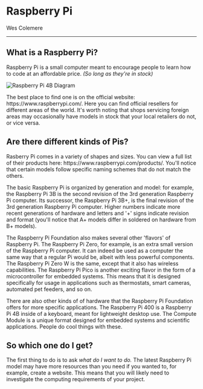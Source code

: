 # Raspberry Pi

Wes Colemere

---

## What is a Raspberry Pi?

<p>Raspberry Pi is a small computer meant to encourage people to learn how to code at an affordable price. <i>(So long as they're in stock)</i></p>
<img src="https://assets.raspberrypi.com/static/raspberry-pi-4-labelled-f5e5dcdf6a34223235f83261fa42d1e8.png" title="Raspberry Pi 4B Diagram" alt="Raspberry Pi 4B Diagram">
<p>The best place to find one is on the official website: https://www.raspberrypi.com/. Here you can find official resellers for different areas of the world. It's worth noting that shops servicing foreign areas may occasionally have models in stock that your local retailers do not, or vice versa.</p>

## Are there different kinds of Pis?

<p>Rasberry Pi comes in a variety of shapes and sizes. You can view a full list of their products here: https://www.raspberrypi.com/products/. You'll notice that certain models follow specific naming schemes that do not match the others.</p> 

<p>The basic Raspberry Pi is organized by generation and model: for example, the Raspberry Pi 3B is the second revision of the 3rd generation Raspberry Pi computer. Its successor, the Raspberry Pi 3B+, is the final revision of the 3rd generation Raspberry Pi computer. Higher numbers indicate more recent generations of hardware and letters and '+' signs indicate revision and format (you'll notice that A+ models differ in soldered on hardware from B+ models).</p>

<p>The Raspberry Pi Foundation also makes several other 'flavors' of Raspberry Pi. The Raspberry Pi Zero, for example, is an extra small version of the Raspberry Pi computer. It can indeed be used as a computer the same way that a regular Pi would be, albeit with less powerful components. The Raspberry Pi Zero W is the same, except that it also has wireless capabilities. The Raspberry Pi Pico is another exciting flavor in the form of a microcontroller for embedded systems. This means that it is designed specifically for usage in applications such as thermostats, smart cameras, automated pet feeders, and so on.</p>

<p> There are also other kinds of of hardware that the Raspberry Pi Foundation offers for more specific applications. The Raspberry Pi 400 is a Raspberry Pi 4B inside of a keyboard, meant for lightweight desktop use. The Compute Module is a unique format designed for embedded systems and scientific applications. People do cool things with these. </p>

## So which one do I get?

<p> The first thing to do is to ask <i> what do I want to do.</i> The latest Raspberry Pi model may have more resources than you need if you wanted to, for example, create a website. This means that you will likely need to investigate the computing requirements of your project.</p>
